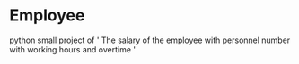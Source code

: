 # Employee
python small project of ' The salary of the employee with personnel number with working hours and overtime '
